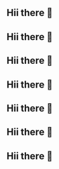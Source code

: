 ## Hii there 👋
## Hii there 👋
## Hii there 👋
## Hii there 👋
## Hii there 👋
## Hii there 👋
## Hii there 👋

<!--
**whoisyours1953/whoisyours1953** is a ✨ _special_ ✨ repository because its `README.md` (this file) appears on your GitHub profile.

Here are some ideas to get you started:

- 🔭 I’m currently working on ...
- 🌱 I’m currently learning ...
- 👯 I’m looking to collaborate on ...
- 🤔 I’m looking for help with ...
- 💬 Ask me about ...
- 📫 How to reach me: ...
- 😄 Pronouns: ...
- ⚡ Fun fact: ...
-->
